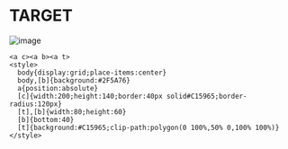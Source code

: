 # TARGET

![image](https://github.com/user-attachments/assets/8fc75d15-1f89-40bb-a168-7e8e7911db80)

```
<a c><a b><a t>
<style>
  body{display:grid;place-items:center}
  body,[b]{background:#2F5A76}
  a{position:absolute}
  [c]{width:200;height:140;border:40px solid#C15965;border-radius:120px}
  [t],[b]{width:80;height:60}
  [b]{bottom:40}
  [t]{background:#C15965;clip-path:polygon(0 100%,50% 0,100% 100%)}
</style>
```
